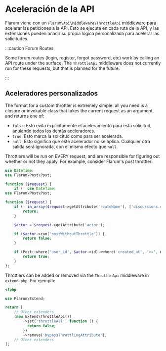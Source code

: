 # Aceleración de la API

Flarum viene con un `Flarum\Api\Middleware\ThrottleApi` [middleware](middleware.md) para acelerar las peticiones a la API. Esto se ejecuta en cada ruta de la API, y las extensiones pueden añadir su propia lógica personalizada para acelerar las solicitudes.

:::caution Forum Routes

Some forum routes (login, register, forgot password, etc) work by calling an API route under the surface. The `ThrottleApi` middleware does not currently run for these requests, but that is planned for the future.

:::

## Aceleradores personalizados

The format for a custom throttler is extremely simple: all you need is a closure or invokable class that takes the current request as an argument, and returns one of:

- `false`: Esto evita explícitamente el aceleramiento para esta solicitud, anulando todos los demás aceleradores.
- `true`: Esto marca la solicitud como para ser acelerada.
- `null`: Esto significa que este acelerador no se aplica. Cualquier otra salida será ignorada, con el mismo efecto que `null`.

Throttlers will be run on EVERY request, and are responsible for figuring out whether or not they apply. For example, consider Flarum's post throttler:

```php
use DateTime;
use Flarum\Post\Post;

function ($request) {
    if (! use DateTime;
use Flarum\Post\Post;

function ($request) {
    if (! in_array($request->getAttribute('routeName'), ['discussions.create', 'posts.create'])) {
        return;
    }

    $actor = $request->getAttribute('actor');

    if ($actor->can('postWithoutThrottle')) {
        return false;
    }

    if (Post::where('user_id', $actor->id)->where('created_at', '>=', new DateTime('-10 seconds'))->exists()) {
        return true;
    }
};
```

Throttlers can be added or removed via the `ThrottleApi` middleware in `extend.php`. Por ejemplo:

```php
<?php

use Flarum\Extend;

return [
    // Other extenders
    (new Extend\ThrottleApi())
        ->set('throttleAll', function () {
          return false;
        })
        ->remove('bypassThrottlingAttribute'),
    // Other extenders
];
```
